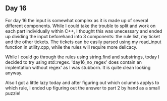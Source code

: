 ## Day 16

For day 16 the input is somewhat complex as it is made up of several different components. While I could take the trouble to split and work on each part individually within C++, I thought this was unecessary and ended up dividing the input beforehand into 3 components: the rule list, my ticket and the other tickets. The tickets can be easily parsed using my read_input function in utility.cpp, while the rules will require more delicacy. 

While I could go through the rules using string.find and substrings, today I decided to try using std::regex. 'day16_no_regex' does contain an implentation without regex' as I was stubborn. It is quite clean looking anyway.  

Also I got a little lazy today and after figuring out which columns applys to which rule, I ended up figuring out the answer to part 2 by hand as a small puzzle!